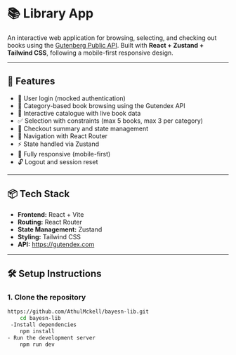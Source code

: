 # 📚 Library App

An interactive web application for browsing, selecting, and checking out books using the [Gutenberg Public API](https://gutendex.com/). Built with **React + Zustand + Tailwind CSS**, following a mobile-first responsive design.

---

## 🚀 Features

- 🔐 User login (mocked authentication)
- 🎯 Category-based book browsing using the Gutendex API
- 📖 Interactive catalogue with live book data
- ✅ Selection with constraints (max 5 books, max 3 per category)
- 🛒 Checkout summary and state management
- 🔁 Navigation with React Router
- ⚡ State handled via Zustand
- 📱 Fully responsive (mobile-first)
- 🔓 Logout and session reset

---

## 📦 Tech Stack

- **Frontend:** React + Vite
- **Routing:** React Router
- **State Management:** Zustand
- **Styling:** Tailwind CSS
- **API:** https://gutendex.com

---

## 🛠 Setup Instructions

### 1. Clone the repository

```bash
https://github.com/AthulMckell/bayesn-lib.git
    cd bayesn-lib
 -Install dependencies
    npm install
- Run the development server
    npm run dev
